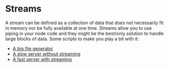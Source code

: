 # Streams 

A stream can be defined as a collection of data that does not necessarily fit in memory nor be fully available at one time.
Streams allow you to use piping in your node code and they might be the best/only solution to handle large blocks of data. Some scripts to make you play a bit with it:

* [A big file generator]('./scripts/stream/bigFileMaker.js')
* [A slow server without streaming]('./scripts/stream/server.js')
* [A fast server with streaming]('./scripts/stream/serverStream.js')

